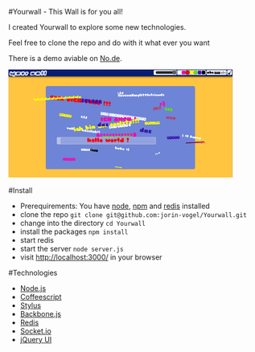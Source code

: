 #Yourwall - This Wall is for you all!

I created Yourwall to explore some new technologies.

Feel free to clone the repo and do with it what ever you want

There is a demo aviable on [No.de](http://yourwall.no.de/).

![screenshot](https://github.com/jorin-vogel/Yourwall/raw/master/screenshot.png)

#Install

* Prerequirements: You have [node](http://nodejs.org/), [npm](http://npmjs.org/) and [redis](http://redis.io/) installed
* clone the repo `git clone git@github.com:jorin-vogel/Yourwall.git`
* change into the directory `cd Yourwall`
* install the packages `npm install`
* start redis 
* start the server `node server.js`
* visit [http://localhost:3000/](http://localhost:3000/) in your browser


#Technologies

* [Node.js](http://nodejs.org/)
* [Coffeescript](http://jashkenas.github.com/coffee-script/)
* [Stylus](http://learnboost.github.com/stylus/)
* [Backbone.js](http://documentcloud.github.com/backbone/)
* [Redis](http://redis.io/)
* [Socket.io](http://socket.io/)
* [jQuery UI](http://jqueryui.com/)
